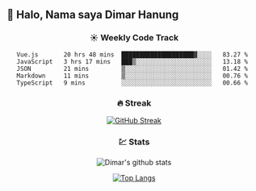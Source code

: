 ## 👋 Halo, Nama saya **Dimar Hanung**

<center>

### :sunny: Weekly Code Track
<!--START_SECTION:waka-->
```text
Vue.js       20 hrs 48 mins  ████████████████████▓░░░░   83.27 % 
JavaScript   3 hrs 17 mins   ███▒░░░░░░░░░░░░░░░░░░░░░   13.18 % 
JSON         21 mins         ▒░░░░░░░░░░░░░░░░░░░░░░░░   01.42 % 
Markdown     11 mins         ▒░░░░░░░░░░░░░░░░░░░░░░░░   00.76 % 
TypeScript   9 mins          ░░░░░░░░░░░░░░░░░░░░░░░░░   00.66 % 
```
<!--END_SECTION:waka-->

### :fire: Streak

[![GitHub Streak](http://github-readme-streak-stats.herokuapp.com?user=dimar-hanung)](https://git.io/streak-stats)

### :chart: Stats

![Dimar's github stats](https://github-readme-stats.vercel.app/api?username=dimar-hanung&show_icons=true&theme=vue)

[![Top Langs](https://github-readme-stats.vercel.app/api/top-langs/?username=dimar-hanung)](#)

</center>
